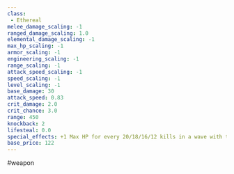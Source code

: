 ```yaml
---
class: 
 - Ethereal
melee_damage_scaling: -1
ranged_damage_scaling: 1.0
elemental_damage_scaling: -1
max_hp_scaling: -1
armor_scaling: -1
engineering_scaling: -1
range_scaling: -1
attack_speed_scaling: -1
speed_scaling: -1
level_scaling: -1
base_damage: 30
attack_speed: 0.83
crit_damage: 2.0
crit_chance: 3.0
range: 450
knockback: 2
lifesteal: 0.0
special_effects: +1 Max HP for every 20/18/16/12 kills in a wave with this weapon
base_price: 122
---
```

#weapon